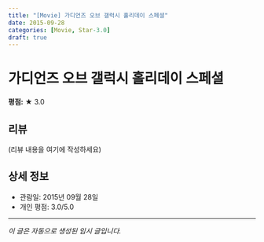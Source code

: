 ```yaml
---
title: "[Movie] 가디언즈 오브 갤럭시 홀리데이 스페셜"
date: 2015-09-28
categories: [Movie, Star-3.0]
draft: true
---
```


# 가디언즈 오브 갤럭시 홀리데이 스페셜

**평점:** ★ 3.0

## 리뷰

(리뷰 내용을 여기에 작성하세요)

## 상세 정보

- 관람일: 2015년 09월 28일
- 개인 평점: 3.0/5.0

---

*이 글은 자동으로 생성된 임시 글입니다.*
